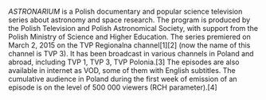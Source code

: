 _ASTRONARIUM_ is a Polish documentary and popular science television series about astronomy and space research. The program is produced by the Polish Television and Polish Astronomical Society, with support from the Polish Ministry of Science and Higher Education. The series premiered on March 2, 2015 on the TVP Regionalna channel[1][2] (now the name of this channel is TVP 3). It has been broadcast in various channels in Poland and abroad, including TVP 1, TVP 3, TVP Polonia.[3] The episodes are also available in internet as VOD, some of them with English subtitles. The cumulative audience in Poland during the first week of emission of an episode is on the level of 500 000 viewers (RCH parameter).[4]

